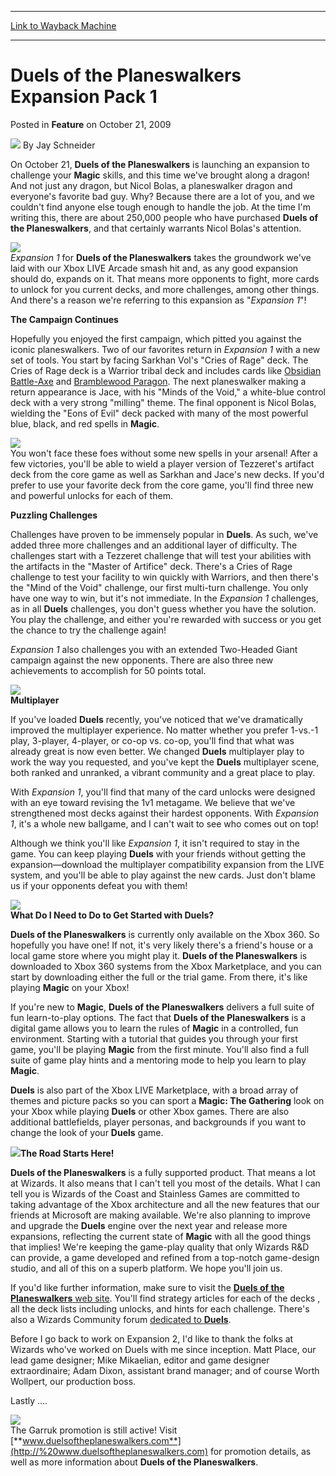 
---
[Link to Wayback Machine](https://web.archive.org/web/20220521200054/https://magic.wizards.com/en/articles/archive/feature/duels-planeswalkers-expansion-pack-1-2009-10-21)

[_metadata_:author]:- "Jay Schneider"
[_metadata_:description]:- "On October 21, Duels of the Planeswalkers is launching an expansion to challenge your Magic skills, and this time we've brought along a dragon! And not just any dragon, but Nicol Bolas, a planeswalker dragon and everyone's favorite bad guy. Why? Because there are a lot of you, and we couldn't find anyone else tough enough to handle the job. At the time I'm writing this, there"
[_metadata_:generator]:- "Drupal 7 (http://drupal.org)"
[_metadata_:node]:- "683996"
[_metadata_:publish_date]:- "2009-10-21"
[_metadata_:source]:- "div-main-content"
[_metadata_:title]:- "Duels of the Planeswalkers Expansion Pack 1"
[_metadata_:wayback_capture_timestamp]:- "2022-05-21 20:00:54"
[_metadata_:wayback_raw_url]:- "https://web.archive.org/web/20220521200054id_/https://magic.wizards.com/en/articles/archive/feature/duels-planeswalkers-expansion-pack-1-2009-10-21"
[_metadata_:wayback_url]:- "https://magic.wizards.com/en/articles/archive/feature/duels-planeswalkers-expansion-pack-1-2009-10-21"
---


Duels of the Planeswalkers Expansion Pack 1
===========================================



 Posted in **Feature**
 on October 21, 2009 






![](https://media.magic.wizards.com/styles/auth_small/public/images/person/authorpic_JaySchneider.jpg)
By Jay Schneider











On October 21, **Duels of the Planeswalkers** is launching an expansion to challenge your **Magic** skills, and this time we've brought along a dragon! And not just any dragon, but Nicol Bolas, a planeswalker dragon and everyone's favorite bad guy. Why? Because there are a lot of you, and we couldn't find anyone else tough enough to handle the job. At the time I'm writing this, there are about 250,000 people who have purchased **Duels of the Planeswalkers**, and that certainly warrants Nicol Bolas's attention.


![](https://media.magic.wizards.com/image_legacy_migration/mtg/images/daily/features/feature61a_bolas.jpg)  
*Expansion 1* for **Duels of the Planeswalkers** takes the groundwork we've laid with our Xbox LIVE Arcade smash hit and, as any good expansion should do, expands on it. That means more opponents to fight, more cards to unlock for you current decks, and more challenges, among other things. And there's a reason we're referring to this expansion as "*Expansion 1*"!


**The Campaign Continues**


Hopefully you enjoyed the first campaign, which pitted you against the iconic planeswalkers. Two of our favorites return in *Expansion 1* with a new set of tools. You start by facing Sarkhan Vol's "Cries of Rage" deck. The Cries of Rage deck is a Warrior tribal deck and includes cards like [Obsidian Battle-Axe](https://gatherer.wizards.com/Pages/Card/Details.aspx?name=Obsidian+Battle-Axe) and [Bramblewood Paragon](https://gatherer.wizards.com/Pages/Card/Details.aspx?name=Bramblewood+Paragon). The next planeswalker making a return appearance is Jace, with his "Minds of the Void," a white-blue control deck with a very strong "milling" theme. The final opponent is Nicol Bolas, wielding the "Eons of Evil" deck packed with many of the most powerful blue, black, and red spells in **Magic**.


![](https://media.magic.wizards.com/image_legacy_migration/mtg/images/daily/features/feature61a_casting.jpg)  
You won't face these foes without some new spells in your arsenal! After a few victories, you'll be able to wield a player version of Tezzeret's artifact deck from the core game as well as Sarkhan and Jace's new decks. If you'd prefer to use your favorite deck from the core game, you'll find three new and powerful unlocks for each of them.


**Puzzling Challenges**


Challenges have proven to be immensely popular in **Duels**. As such, we've added three more challenges and an additional layer of difficulty. The challenges start with a Tezzeret challenge that will test your abilities with the artifacts in the "Master of Artifice" deck. There's a Cries of Rage challenge to test your facility to win quickly with Warriors, and then there's the "Mind of the Void" challenge, our first multi-turn challenge. You only have one way to win, but it's not immediate. In the *Expansion 1* challenges, as in all **Duels** challenges, you don't guess whether you have the solution. You play the challenge, and either you're rewarded with success or you get the chance to try the challenge again!


*Expansion 1* also challenges you with an extended Two-Headed Giant campaign against the new opponents. There are also three new achievements to accomplish for 50 points total.


![](https://media.magic.wizards.com/image_legacy_migration/mtg/images/daily/features/feature61a_challenge.jpg)  
**Multiplayer**


If you've loaded **Duels** recently, you've noticed that we've dramatically improved the multiplayer experience. No matter whether you prefer 1-vs.-1 play, 3-player, 4-player, or co-op vs. co-op, you'll find that what was already great is now even better. We changed **Duels** multiplayer play to work the way you requested, and you've kept the **Duels** multiplayer scene, both ranked and unranked, a vibrant community and a great place to play.


With *Expansion 1*, you'll find that many of the card unlocks were designed with an eye toward revising the 1v1 metagame. We believe that we've strengthened most decks against their hardest opponents. With *Expansion 1*, it's a whole new ballgame, and I can't wait to see who comes out on top!


Although we think you'll like *Expansion 1*, it isn't required to stay in the game. You can keep playing **Duels** with your friends without getting the expansion—download the multiplayer compatibility expansion from the LIVE system, and you'll be able to play against the new cards. Just don't blame us if your opponents defeat you with them!


![](https://media.magic.wizards.com/image_legacy_migration/mtg/images/daily/features/feature61a_custom.jpg)  
**What Do I Need to Do to Get Started with Duels?**


**Duels of the Planeswalkers** is currently only available on the Xbox 360. So hopefully you have one! If not, it's very likely there's a friend's house or a local game store where you might play it. **Duels of the Planeswalkers** is downloaded to Xbox 360 systems from the Xbox Marketplace, and you can start by downloading either the full or the trial game. From there, it's like playing **Magic** on your Xbox!


If you're new to **Magic**, **Duels of the Planeswalkers** delivers a full suite of fun learn-to-play options. The fact that **Duels of the Planeswalkers** is a digital game allows you to learn the rules of **Magic** in a controlled, fun environment. Starting with a tutorial that guides you through your first game, you'll be playing **Magic** from the first minute. You'll also find a full suite of game play hints and a mentoring mode to help you learn to play **Magic**.


**Duels** is also part of the Xbox LIVE Marketplace, with a broad array of themes and picture packs so you can sport a **Magic: The Gathering** look on your Xbox while playing **Duels** or other Xbox games. There are also additional battlefields, player personas, and backgrounds if you want to change the look of your **Duels** game.


[![](https://media.magic.wizards.com/image_legacy_migration/mtg/images/daily/features/feature61a_download.jpg)](http://archive.wizards.com/Magic/Magazine/Article.aspx?x=%20http://www.wizards.com/magic/digital/duelsoftheplaneswalkers.aspx)**The Road Starts Here!**


**Duels of the Planeswalkers** is a fully supported product. That means a lot at Wizards. It also means that I can't tell you most of the details. What I can tell you is Wizards of the Coast and Stainless Games are committed to taking advantage of the Xbox architecture and all the new features that our friends at Microsoft are making available. We're also planning to improve and upgrade the **Duels** engine over the next year and release more expansions, reflecting the current state of **Magic** with all the good things that implies! We're keeping the game-play quality that only Wizards R&D can provide, a game developed and refined from a top-notch game-design studio, and all of this on a superb platform. We hope you'll join us.


If you'd like further information, make sure to visit the [**Duels of the Planeswalkers** web site](http://www.wizards.com/magic/digital/duelsoftheplaneswalkers.aspx). You'll find strategy articles for each of the decks , all the deck lists including unlocks, and hints for each challenge. There's also a Wizards Community forum [dedicated to **Duels**](http://community.wizards.com/go/forum/view/75842/134962/Magic_The_Gathering_Duels_of_the_Planeswalkers).


Before I go back to work on Expansion 2, I'd like to thank the folks at Wizards who've worked on Duels with me since inception. Matt Place, our lead game designer; Mike Mikaelian, editor and game designer extraordinaire; Adam Dixon, assistant brand manager; and of course Worth Wollpert, our production boss. 


Lastly ....


![](https://media.magic.wizards.com/image_legacy_migration/mtg/images/daily/features/feature61a_garruk.jpg)  
The Garruk promotion is still active! Visit [**www.duelsoftheplaneswalkers.com**](http://%20www.duelsoftheplaneswalkers.com) for promotion details, as well as more information about **Duels of the Planeswalkers**.







